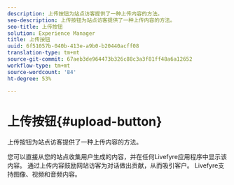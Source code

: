 ```yaml
---
description: 上传按钮为站点访客提供了一种上传内容的方法。
seo-description: 上传按钮为站点访客提供了一种上传内容的方法。
seo-title: 上传按钮
solution: Experience Manager
title: 上传按钮
uuid: 6f51057b-040b-413e-a9b0-b20440acff08
translation-type: tm+mt
source-git-commit: 67aeb3de964473b326c88c3a3f81ff48a6a12652
workflow-type: tm+mt
source-wordcount: '84'
ht-degree: 53%

---
```



# 上传按钮{#upload-button}

上传按钮为站点访客提供了一种上传内容的方法。

您可以直接从您的站点收集用户生成的内容，并在任何Livefyre应用程序中显示该内容。 通过上传内容鼓励网站访客为对话做出贡献，从而吸引客户。 Livefyre支持图像、视频和音频内容。
